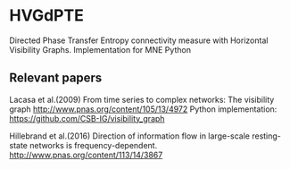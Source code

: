 # HVGdPTE
Directed Phase Transfer Entropy connectivity measure with Horizontal Visibility Graphs. Implementation for MNE Python

## Relevant papers
Lacasa et al.(2009) From time series to complex networks: The visibility graph http://www.pnas.org/content/105/13/4972
Python implementation: https://github.com/CSB-IG/visibility_graph

Hillebrand et al.(2016) Direction of information flow in large-scale resting-state networks is frequency-dependent. http://www.pnas.org/content/113/14/3867
